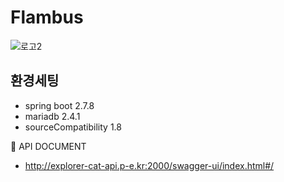 # Flambus
![로고2](https://github.com/dltldud2kr/app/assets/105353307/4652baf4-ca1d-4f1c-8f55-cea962b5af95)

## 환경세팅
 - spring boot 2.7.8
 - mariadb 2.4.1
 - sourceCompatibility 1.8




 📒 API DOCUMENT 
 
 - http://explorer-cat-api.p-e.kr:2000/swagger-ui/index.html#/

